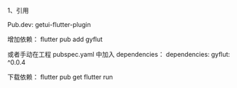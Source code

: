 1、引用

Pub.dev: getui-flutter-plugin

增加依赖：
flutter pub add gyflut

或者手动在工程 pubspec.yaml 中加入 dependencies：
dependencies:
  gyflut: ^0.0.4
	
下载依赖：
flutter pub get
flutter run

